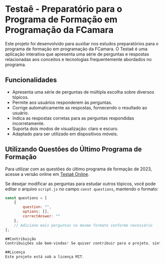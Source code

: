 # Testaê - Preparatório para o Programa de Formação em Programação da FCamara

Este projeto foi desenvolvido para auxiliar nos estudos preparatórios para o programa de formação em programação da FCamara. O Testaê é uma aplicação interativa que apresenta uma série de perguntas e respostas relacionadas aos conceitos e tecnologias frequentemente abordados no programa.

## Funcionalidades

- Apresenta uma série de perguntas de múltipla escolha sobre diversos tópicos.
- Permite aos usuários responderem às perguntas.
- Corrige automaticamente as respostas, fornecendo o resultado ao usuário.
- Indica as respostas corretas para as perguntas respondidas incorretamente.
- Suporta dois modos de visualização: claro e escuro.
- Adaptado para ser utilizado em dispositivos móveis.

## Utilizando Questões do Último Programa de Formação

Para utilizar com as questões do último programa de formação de 2023, acesse a versão online em [Testaê Online](https://testae.vercel.app/).


Se desejar modificar as perguntas para estudar outros tópicos, você pode editar o arquivo `script.js` no campo `const questions`, mantendo o formato:

```javascript
const questions = [
    {
        question: "",
        options: [],
        correctAnswer: ""
    },
    // Adicione mais perguntas no mesmo formato conforme necessário
];

##Contribuição
Contribuições são bem-vindas! Se quiser contribuir para o projeto, sinta-se à vontade para abrir um pull request. Certifique-se de discutir as mudanças importantes antes de fazer alterações significativas.

##Licença
Este projeto está sob a licença MIT.
